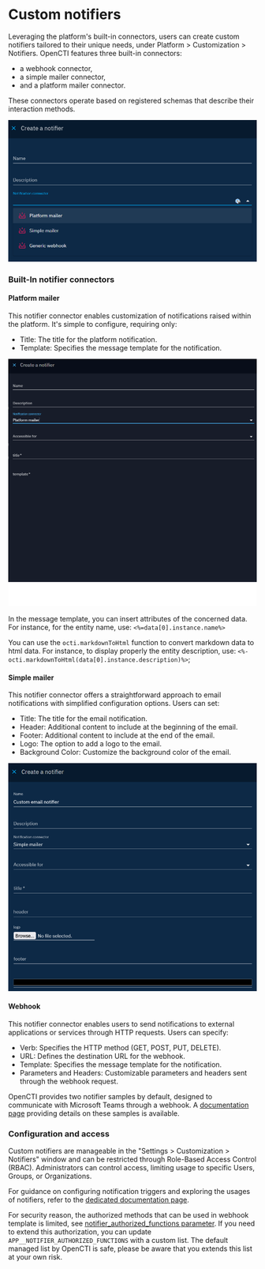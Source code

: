 # Custom notifiers

Leveraging the platform's built-in connectors, users can create custom notifiers tailored to their unique needs, under Platform > Customization > Notifiers.
OpenCTI features three built-in connectors:

- a webhook connector,
- a simple mailer connector,
- and a platform mailer connector.

These connectors operate based on registered schemas that describe their interaction methods.

![Notifier connectors](assets/notifier-connectors.png)


### Built-In notifier connectors

#### Platform mailer

This notifier connector enables customization of notifications raised within the platform. It's simple to configure, requiring only:

- Title: The title for the platform notification.
- Template: Specifies the message template for the notification.

![Platform email notifier](assets/platform-email-notifier.png)

In the message template, you can insert attributes of the concerned data.
For instance, for the entity name, use: `<%=data[0].instance.name%>`

You can use the `octi.markdownToHtml` function to convert markdown data to html data.
For instance, to display properly the entity description, use: `<%-octi.markdownToHtml(data[0].instance.description)%>`;


#### Simple mailer

This notifier connector offers a straightforward approach to email notifications with simplified configuration options. Users can set:

- Title: The title for the email notification.
- Header: Additional content to include at the beginning of the email.
- Footer: Additional content to include at the end of the email.
- Logo: The option to add a logo to the email.
- Background Color: Customize the background color of the email.

![Custom email notifier](assets/custom-email-notifier.png)

#### Webhook

This notifier connector enables users to send notifications to external applications or services through HTTP requests. Users can specify:

- Verb: Specifies the HTTP method (GET, POST, PUT, DELETE).
- URL: Defines the destination URL for the webhook.
- Template: Specifies the message template for the notification.
- Parameters and Headers: Customizable parameters and headers sent through the webhook request.

OpenCTI provides two notifier samples by default, designed to communicate with Microsoft Teams through a webhook. A [documentation page](notifier-samples.md) providing details on these samples is available.


### Configuration and access

Custom notifiers are manageable in the "Settings > Customization > Notifiers" window and can be restricted through Role-Based Access Control (RBAC). Administrators can control access, limiting usage to specific Users, Groups, or Organizations.

For guidance on configuring notification triggers and exploring the usages of notifiers, refer to the [dedicated documentation page](../usage/notifications.md).

For security reason, the authorized methods that can be used in webhook template is limited, see [notifier_authorized_functions parameter](https://github.com/OpenCTI-Platform/opencti/blob/master/opencti-platform/opencti-graphql/config/default.json).
If you need to extend this authorization, you can update `APP__NOTIFIER_AUTHORIZED_FUNCTIONS` with a custom list. The default managed list by OpenCTI is safe, please be aware that you extends this list at your own risk.